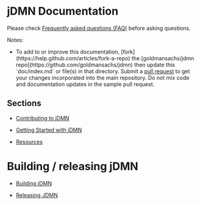 # jDMN Documentation

Please check [Frequently asked questions (FAQ)](faq/index.md) before asking questions.

Notes:
<ul>
<li>To add to or improve this documentation, [fork](https://help.github.com/articles/fork-a-repo) the [goldmansachs/jdmn repo](https://github.com/goldmansachs/jdmn) then update this `doc/index.md` or file(s) in that directory.  Submit a <a href=https://help.github.com/articles/creating-a-pull-request>pull request</a> to get your changes incorporated into the main repository. Do not mix code and documentation updates in the sample pull request.</li>
</ul>

## Sections

* [Contributing to jDMN](https://github.com/goldmansachs/jdmn/blob/master/CONTRIBUTING.md)

* [Getting Started with jDMN](getting-started.md)

* [Resources](resources.md)

# Building / releasing jDMN

* [Building jDMN](https://github.com/goldmansachs/jdmn/blob/master/BUILD.md)

* [Releasing JDMN](releasing.md)


